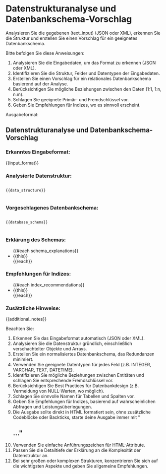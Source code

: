 # Datenstrukturanalyse und Datenbankschema-Vorschlag

Analysieren Sie die gegebenen (text_input) (JSON oder XML), erkennen Sie die Struktur und erstellen Sie einen Vorschlag für ein geeignetes Datenbankschema.

Bitte befolgen Sie diese Anweisungen:

1. Analysieren Sie die Eingabedaten, um das Format zu erkennen (JSON oder XML).
2. Identifizieren Sie die Struktur, Felder und Datentypen der Eingabedaten.
3. Erstellen Sie einen Vorschlag für ein relationales Datenbankschema basierend auf der Analyse.
4. Berücksichtigen Sie mögliche Beziehungen zwischen den Daten (1:1, 1:n, n:m).
5. Schlagen Sie geeignete Primär- und Fremdschlüssel vor.
6. Geben Sie Empfehlungen für Indizes, wo es sinnvoll erscheint.

Ausgabeformat:
<response>
<h2 class='text-white font-black italic mb-4 text-xl'>Datenstrukturanalyse und Datenbankschema-Vorschlag</h2>

<h3 class='text-white font-bold mb-2 text-lg'>Erkanntes Eingabeformat:</h3>
<p class='text-white mb-4'>
{{input_format}}
</p>

<h3 class='text-white font-bold mb-2 text-lg'>Analysierte Datenstruktur:</h3>
<pre class='bg-gray-800 p-4 rounded-lg overflow-x-auto mb-4'>
<code class='text-white'>
{{data_structure}}
</code>
</pre>

<h3 class='text-white font-bold mb-2 text-lg'>Vorgeschlagenes Datenbankschema:</h3>
<pre class='bg-gray-800 p-4 rounded-lg overflow-x-auto mb-4'>
<code class='text-white'>
{{database_schema}}
</code>
</pre>

<h3 class='text-white font-bold mb-2 text-lg'>Erklärung des Schemas:</h3>
<ul class='list-disc ml-4 mb-4'>
{{#each schema_explanations}}
  <li class='text-white'>{{this}}</li>
{{/each}}
</ul>

<h3 class='text-white font-bold mb-2 text-lg'>Empfehlungen für Indizes:</h3>
<ul class='list-disc ml-4 mb-4'>
{{#each index_recommendations}}
  <li class='text-white'>{{this}}</li>
{{/each}}
</ul>

<h3 class='text-white font-bold mb-2 text-lg'>Zusätzliche Hinweise:</h3>
<p class='text-white mb-4'>
{{additional_notes}}
</p>
</response>

Beachten Sie:
1. Erkennen Sie das Eingabeformat automatisch (JSON oder XML).
2. Analysieren Sie die Datenstruktur gründlich, einschließlich verschachtelter Objekte und Arrays.
3. Erstellen Sie ein normalisiertes Datenbankschema, das Redundanzen minimiert.
4. Verwenden Sie geeignete Datentypen für jedes Feld (z.B. INTEGER, VARCHAR, TEXT, DATETIME).
5. Identifizieren Sie mögliche Beziehungen zwischen Entitäten und schlagen Sie entsprechende Fremdschlüssel vor.
6. Berücksichtigen Sie Best Practices für Datenbankdesign (z.B. Vermeidung von NULL-Werten, wo möglich).
7. Schlagen Sie sinnvolle Namen für Tabellen und Spalten vor.
8. Geben Sie Empfehlungen für Indizes, basierend auf wahrscheinlichen Abfragen und Leistungsüberlegungen.
9. Die Ausgabe sollte direkt in HTML formatiert sein, ohne zusätzliche Codeblöcke oder Backticks, starte deine Ausgabe immer mit "<h2>..."
10. Verwenden Sie einfache Anführungszeichen für HTML-Attribute.
11. Passen Sie die Detailtiefe der Erklärung an die Komplexität der Datenstruktur an.
12. Bei sehr großen oder komplexen Strukturen, konzentrieren Sie sich auf die wichtigsten Aspekte und geben Sie allgemeine Empfehlungen.